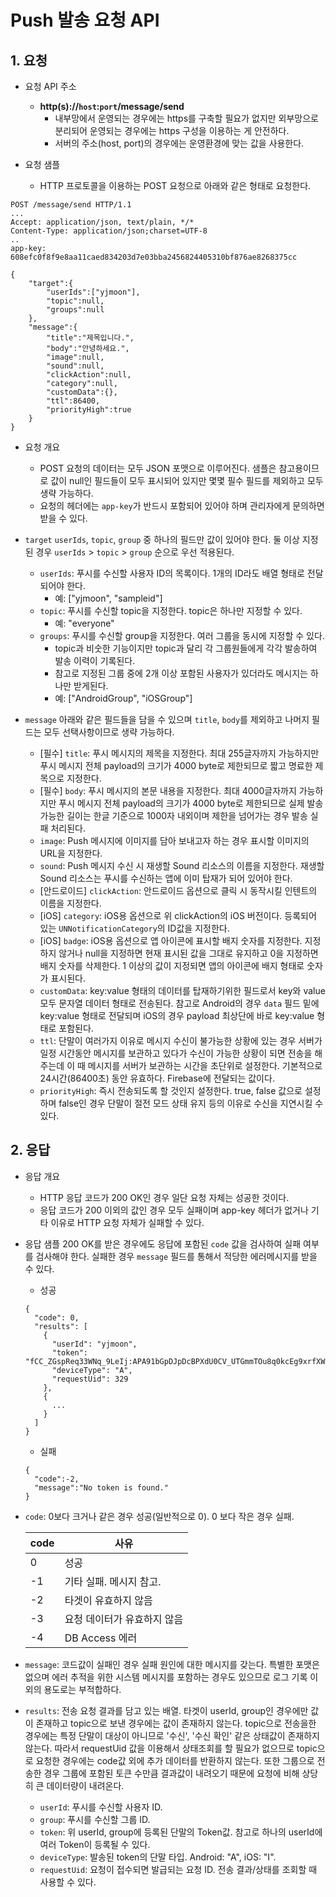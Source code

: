 # Push 발송 요청 API

## 1. 요청

- 요청 API 주소

  - **http(s)://`host`:`port`/message/send**
    - 내부망에서 운영되는 경우에는 https를 구축할 필요가 없지만 외부망으로 분리되어 운영되는 경우에는 https 구성을 이용하는 게 안전하다.
    - 서버의 주소(host, port)의 경우에는 운영환경에 맞는 값을 사용한다.

- 요청 샘플
  - HTTP 프로토콜을 이용하는 POST 요청으로 아래와 같은 형태로 요청한다.

```
POST /message/send HTTP/1.1
...
Accept: application/json, text/plain, */*
Content-Type: application/json;charset=UTF-8
..
app-key: 608efc0f8f9e8aa11caed834203d7e03bba2456824405310bf876ae8268375cc

{
    "target":{
        "userIds":["yjmoon"],
        "topic":null,
        "groups":null
    },
    "message":{
        "title":"제목입니다.",
        "body":"안녕하세요.",
        "image":null,
        "sound":null,
        "clickAction":null,
        "category":null,
        "customData":{},
        "ttl":86400,
        "priorityHigh":true
    }
}
```

- 요청 개요

  - POST 요청의 데이터는 모두 JSON 포맷으로 이루어진다. 샘플은 참고용이므로 값이 null인 필드들이 모두 표시되어 있지만 몇몇 필수 필드를 제외하고 모두 생략 가능하다.
  - 요청의 헤더에는 `app-key`가 반드시 포함되어 있어야 하며 관리자에게 문의하면 받을 수 있다.

- `target`
  `userIds`, `topic`, `group` 중 하나의 필드만 값이 있어야 한다. 둘 이상 지정된 경우 `userIds` > `topic` > `group` 순으로 우선 적용된다.

  - `userIds`: 푸시를 수신할 사용자 ID의 목록이다. 1개의 ID라도 배열 형태로 전달되어야 한다.
    - 예: ["yjmoon", "sampleid"]
  - `topic`: 푸시를 수신할 topic을 지정한다. topic은 하나만 지정할 수 있다.
    - 예: "everyone"
  - `groups`: 푸시를 수신할 group을 지정한다. 여러 그룹을 동시에 지정할 수 있다.
    - topic과 비숫한 기능이지만 topic과 달리 각 그룹원들에게 각각 발송하여 발송 이력이 기록된다.
    - 참고로 지정된 그룹 중에 2개 이상 포함된 사용자가 있더라도 메시지는 하나만 받게된다.
    - 예: ["AndroidGroup", "iOSGroup"]

- `message`
  아래와 같은 필드들을 담을 수 있으며 `title`, `body`를 제외하고 나머지 필드는 모두 선택사항이므로 생략 가능하다.
  - [필수] `title`: 푸시 메시지의 제목을 지정한다. 최대 255글자까지 가능하지만 푸시 메시지 전체 payload의 크기가 4000 byte로 제한되므로 짧고 명료한 제목으로 지정한다.
  - [필수] `body`: 푸시 메시지의 본문 내용을 지정한다. 최대 4000글자까지 가능하지만 푸시 메시지 전체 payload의 크기가 4000 byte로 제한되므로 실제 발송 가능한 길이는 한글 기준으로 1000자 내외이며 제한을 넘어가는 경우 발송 실패 처리된다.
  - `image`: Push 메시지에 이미지를 담아 보내고자 하는 경우 표시할 이미지의 URL을 지정한다.
  - `sound`: Push 메시지 수신 시 재생할 Sound 리소스의 이름을 지정한다. 재생할 Sound 리소스는 푸시를 수신하는 앱에 이미 탑재가 되어 있어야 한다.
  - [안드로이드] `clickAction`: 안드로이드 옵션으로 클릭 시 동작시킬 인텐트의 이름을 지정한다.
  - [iOS] `category`: iOS용 옵션으로 위 clickAction의 iOS 버전이다. 등록되어 있는 `UNNotificationCategory`의 ID값을 지정한다.
  - [iOS] `badge`: iOS용 옵션으로 앱 아이콘에 표시할 배지 숫자를 지정한다. 지정하지 않거나 null을 지정하면 현재 표시된 값을 그대로 유지하고 0을 지정하면 배지 숫자를 삭제한다. 1 이상의 값이 지정되면 앱의 아이콘에 배지 형태로 숫자가 표시된다.
  - `customData`: key:value 형태의 데이터를 탑재하기위한 필드로서 key와 value 모두 문자열 데이터 형태로 전송된다. 참고로 Android의 경우 `data` 필드 밑에 key:value 형태로 전달되며 iOS의 경우 payload 최상단에 바로 key:value 형태로 포함된다.
  - `ttl`: 단말이 여러가지 이유로 메시지 수신이 불가능한 상황에 있는 경우 서버가 일정 시간동안 메시지를 보관하고 있다가 수신이 가능한 상황이 되면 전송을 해주는데 이 때 메시지를 서버가 보관하는 시간을 초단위로 설정한다. 기본적으로 24시간(86400초) 동안 유효하다. Firebase에 전달되는 값이다.
  - `priorityHigh`: 즉시 전송되도록 할 것인지 설정한다. true, false 값으로 설정하며 false인 경우 단말이 절전 모드 상태 유지 등의 이유로 수신을 지연시킬 수 있다.

## 2. 응답

- 응답 개요

  - HTTP 응답 코드가 200 OK인 경우 일단 요청 자체는 성공한 것이다.
  - 응답 코드가 200 이외의 값인 경우 모두 실패이며 app-key 헤더가 없거나 기타 이유로 HTTP 요청 자체가 실패할 수 있다.

- 응답 샘플
  200 OK를 받은 경우에도 응답에 포함된 `code` 값을 검사하여 실패 여부를 검사해야 한다. 실패한 경우 `message` 필드를 통해서 적당한 에러메시지를 받을 수 있다.

  - 성공

  ```
  {
    "code": 0,
    "results": [
      {
        "userId": "yjmoon",
        "token": "fCC_ZGspReq33WNq_9LeIj:APA91bGpDJpDcBPXdU0CV_UTGmmTOu8q0kcEg9xrfXWf1LgQyZsgmrrTqx6eTHDe5TYea4cOlHwC1Gqgdjzk5xvphhQ7TFNQ3VTlIPmiNgnzlcLdiueKitvb5Te7KHBIjUTBsXzp_4g2",
        "deviceType": "A",
        "requestUid": 329
      },
      {
        ...
      }
    ]
  }
  ```

  - 실패

  ```
  {
    "code":-2,
    "message":"No token is found."
  }
  ```

- `code`: 0보다 크거나 같은 경우 성공(일반적으로 0). 0 보다 작은 경우 실패.

  | code | 사유                        |
  | ---- | --------------------------- |
  | 0    | 성공                        |
  | -1   | 기타 실패. 메시지 참고.     |
  | -2   | 타겟이 유효하지 않음        |
  | -3   | 요청 데이터가 유효하지 않음 |
  | -4   | DB Access 에러              |

- `message`: 코드값이 실패인 경우 실패 원인에 대한 메시지를 갖는다. 특별한 포맷은 없으며 에러 추적을 위한 시스템 메시지를 포함하는 경우도 있으므로 로그 기록 이외의 용도로는 부적합하다.

- `results`: 전송 요청 결과를 담고 있는 배열. 타겟이 userId, group인 경우에만 값이 존재하고 topic으로 보낸 경우에는 값이 존재하지 않는다. topic으로 전송을한 경우에는 특정 단말이 대상이 아니므로 '수신', '수신 확인' 같은 상태값이 존재하지 않는다. 따라서 requestUid 값을 이용해서 상태조회를 할 필요가 없으므로 topic으로 요청한 경우에는 code값 외에 추가 데이터를 반환하지 않는다. 또한 그룹으로 전송한 경우 그룹에 포함된 토큰 수만큼 결과값이 내려오기 때문에 요청에 비해 상당히 큰 데이터량이 내려온다.
  - `userId`: 푸시를 수신할 사용자 ID.
  - `group`: 푸시를 수신할 그룹 ID.
  - `token`: 위 userId, group에 등록된 단말의 Token값. 참고로 하나의 userId에 여러 Token이 등록될 수 있다.
  - `deviceType`: 발송된 token의 단말 타입. Android: "A", iOS: "I".
  - `requestUid`: 요청이 접수되면 발급되는 요청 ID. 전송 결과/상태를 조회할 때 사용할 수 있다.
